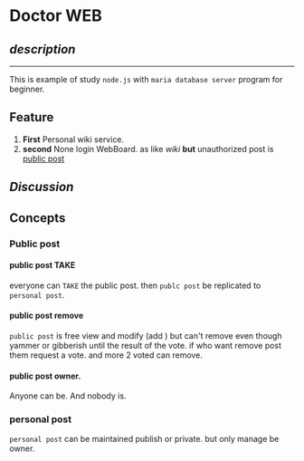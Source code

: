 # **Doctor WEB**

## *description*
---
This is example of study `node.js` with `maria database server` program for beginner.

## Feature
 1. **First**
    Personal wiki service.
 2. **second**
    None login WebBoard.
    as like *wiki* **but** unauthorized post is [public post](#public-post)

## *Discussion*
> 

## Concepts
### **Public post**
#### public post TAKE
  everyone can `TAKE` the public post. then `publc post` be replicated to `personal post`.
#### public post remove
  `public post` is free view and modify (add ) but can't remove even though yammer or gibberish until the result of the vote. if who want remove post them request a vote. and more 2 voted can remove. 
#### public post owner.
  Anyone can be. And nobody is.
### personal post
   `personal post` can be maintained publish or private. but only manage be owner.